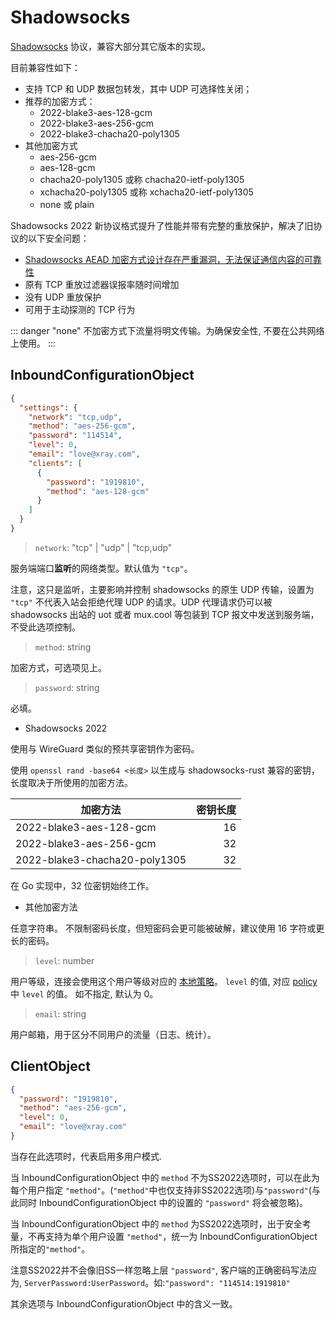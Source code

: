 # Shadowsocks

[Shadowsocks](https://zh.wikipedia.org/wiki/Shadowsocks)
协议，兼容大部分其它版本的实现。

目前兼容性如下：

- 支持 TCP 和 UDP 数据包转发，其中 UDP 可选择性关闭；
- 推荐的加密方式：
  - 2022-blake3-aes-128-gcm
  - 2022-blake3-aes-256-gcm
  - 2022-blake3-chacha20-poly1305
- 其他加密方式
  - aes-256-gcm
  - aes-128-gcm
  - chacha20-poly1305 或称 chacha20-ietf-poly1305
  - xchacha20-poly1305 或称 xchacha20-ietf-poly1305
  - none 或 plain

Shadowsocks 2022
新协议格式提升了性能并带有完整的重放保护，解决了旧协议的以下安全问题：

- [Shadowsocks AEAD 加密方式设计存在严重漏洞，无法保证通信内容的可靠性](https://github.com/shadowsocks/shadowsocks-org/issues/183)
- 原有 TCP 重放过滤器误报率随时间增加
- 没有 UDP 重放保护
- 可用于主动探测的 TCP 行为

::: danger "none" 不加密方式下流量将明文传输。为确保安全性,
不要在公共网络上使用。 :::

## InboundConfigurationObject

```json
{
  "settings": {
    "network": "tcp,udp",
    "method": "aes-256-gcm",
    "password": "114514",
    "level": 0,
    "email": "love@xray.com",
    "clients": [
      {
        "password": "1919810",
        "method": "aes-128-gcm"
      }
    ]
  }
}
```

> `network`: "tcp" | "udp" | "tcp,udp"

服务端端口**监听**的网络类型。默认值为 `"tcp"`。

注意，这只是监听，主要影响并控制 shadowsocks 的原生 UDP 传输，设置为 `"tcp"`
不代表入站会拒绝代理 UDP 的请求。UDP 代理请求仍可以被 shadowsocks 出站的 uot
或者 mux.cool 等包装到 TCP 报文中发送到服务端，不受此选项控制。

> `method`: string

加密方式，可选项见上。

> `password`: string

必填。

- Shadowsocks 2022

使用与 WireGuard 类似的预共享密钥作为密码。

使用 `openssl rand -base64 <长度>` 以生成与 shadowsocks-rust
兼容的密钥，长度取决于所使用的加密方法。

| 加密方法                      | 密钥长度 |
| ----------------------------- | -------: |
| 2022-blake3-aes-128-gcm       |       16 |
| 2022-blake3-aes-256-gcm       |       32 |
| 2022-blake3-chacha20-poly1305 |       32 |

在 Go 实现中，32 位密钥始终工作。

- 其他加密方法

任意字符串。 不限制密码长度，但短密码会更可能被破解，建议使用 16
字符或更长的密码。

> `level`: number

用户等级，连接会使用这个用户等级对应的
[本地策略](../policy.md#levelpolicyobject)。 `level` 的值, 对应
[policy](../policy.md#levelpolicyobject) 中 `level` 的值。 如不指定, 默认为 0。

> `email`: string

用户邮箱，用于区分不同用户的流量（日志、统计）。

## ClientObject

```json
{
  "password": "1919810",
  "method": "aes-256-gcm",
  "level": 0,
  "email": "love@xray.com"
}
```

当存在此选项时，代表启用多用户模式.

当 InboundConfigurationObject 中的 `method`
不为SS2022选项时，可以在此为每个用户指定
`"method"`。(`"method"`中也仅支持非SS2022选项)与`"password"`(与此同时
InboundConfigurationObject 中的设置的 `"password"` 将会被忽略)。

当 InboundConfigurationObject 中的 `method`
为SS2022选项时，出于安全考量，不再支持为单个用户设置 `"method"`，统一为
InboundConfigurationObject 所指定的`"method"`。

注意SS2022并不会像旧SS一样忽略上层 `"password"`, 客户端的正确密码写法应为,
`ServerPassword:UserPassword`。如:`"password": "114514:1919810"`

其余选项与 InboundConfigurationObject 中的含义一致。
